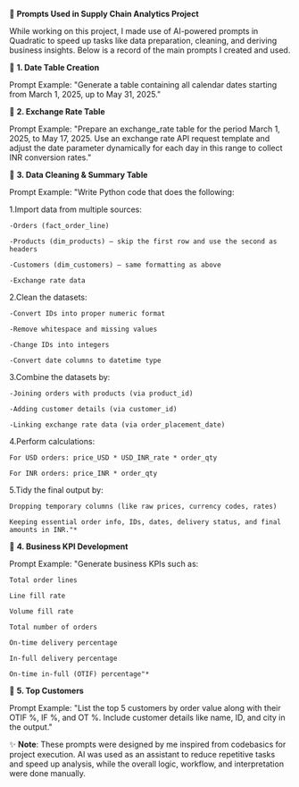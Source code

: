 📑 **Prompts Used in Supply Chain Analytics Project**

While working on this project, I made use of AI-powered prompts in Quadratic to speed up tasks like data preparation, cleaning, and deriving business insights.
Below is a record of the main prompts I created and used.

🔹 **1. Date Table Creation**

Prompt Example:
"Generate a table containing all calendar dates starting from March 1, 2025, up to May 31, 2025."

🔹 **2. Exchange Rate Table**

Prompt Example:
"Prepare an exchange_rate table for the period March 1, 2025, to May 17, 2025. Use an exchange rate API request template and adjust the date parameter dynamically for each day in this range to collect INR conversion rates."

🔹 **3. Data Cleaning & Summary Table**

Prompt Example:
"Write Python code that does the following:

1.Import data from multiple sources:

    -Orders (fact_order_line)

    -Products (dim_products) – skip the first row and use the second as headers

    -Customers (dim_customers) – same formatting as above

    -Exchange rate data

2.Clean the datasets:

    -Convert IDs into proper numeric format

    -Remove whitespace and missing values

    -Change IDs into integers

    -Convert date columns to datetime type

3.Combine the datasets by:

    -Joining orders with products (via product_id)

    -Adding customer details (via customer_id)

    -Linking exchange rate data (via order_placement_date)

4.Perform calculations:

    For USD orders: price_USD * USD_INR_rate * order_qty

    For INR orders: price_INR * order_qty

5.Tidy the final output by:

    Dropping temporary columns (like raw prices, currency codes, rates)

    Keeping essential order info, IDs, dates, delivery status, and final amounts in INR."*

🔹 **4. Business KPI Development**

Prompt Example:
"Generate business KPIs such as:

    Total order lines

    Line fill rate

    Volume fill rate

    Total number of orders

    On-time delivery percentage

    In-full delivery percentage

    On-time in-full (OTIF) percentage"*

🔹 **5. Top Customers**

Prompt Example:
"List the top 5 customers by order value along with their OTIF %, IF %, and OT %. Include customer details like name, ID, and city in the output."


✨ **Note**: These prompts were designed by me inspired from codebasics for project execution. AI was used as an assistant to reduce repetitive tasks and speed up analysis, while the overall logic, workflow, and interpretation were done manually.

